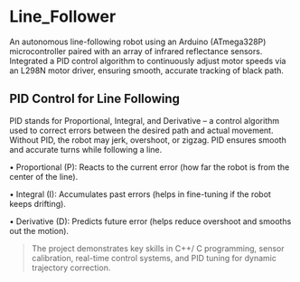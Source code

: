 # Line_Follower
An autonomous line-following robot using an Arduino (ATmega328P) microcontroller paired with an array of infrared reflectance sensors. Integrated a PID control algorithm to continuously adjust motor speeds via an L298N motor driver, ensuring smooth, accurate tracking of black path.

## PID Control for Line Following
PID stands for Proportional, Integral, and Derivative – a control algorithm used to correct errors between the desired path and actual movement. Without PID, the robot may jerk, overshoot, or zigzag. PID ensures smooth and accurate turns while following a line.

• Proportional (P): Reacts to the current error (how far the robot is from the center of the line).

• Integral (I): Accumulates past errors (helps in fine-tuning if the robot keeps drifting).

• Derivative (D): Predicts future error (helps reduce overshoot and smooths out the motion).

> The project demonstrates key skills in C++/ C programming, sensor calibration, real-time control systems, and PID tuning for dynamic trajectory correction.
